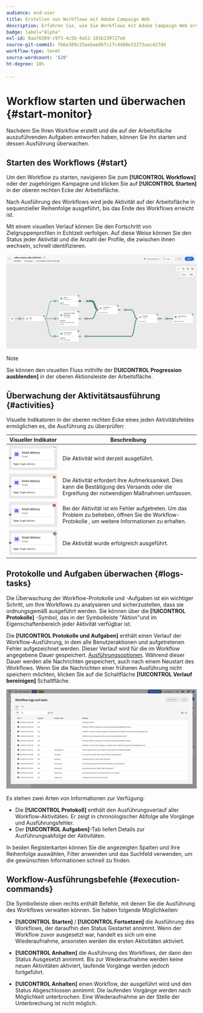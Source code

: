 ```yaml
---
audience: end-user
title: Erstellen von Workflows mit Adobe Campaign Web
description: Erfahren Sie, wie Sie Workflows mit Adobe Campaign Web erstellen
badge: label="Alpha"
exl-id: 8aa76369-c9f3-4c5b-9a51-101b239727e6
source-git-commit: fb6e389c25aebae8bfc17c4d88e33273aac427dd
workflow-type: tm+mt
source-wordcount: '520'
ht-degree: 18%

---
```


# Workflow starten und überwachen {#start-monitor}

Nachdem Sie Ihren Workflow erstellt und die auf der Arbeitsfläche auszuführenden Aufgaben entworfen haben, können Sie ihn starten und dessen Ausführung überwachen.

## Starten des Workflows {#start}

Um den Workflow zu starten, navigieren Sie zum **[!UICONTROL Workflows]** oder der zugehörigen Kampagne und klicken Sie auf **[!UICONTROL Starten]** in der oberen rechten Ecke der Arbeitsfläche.

Nach Ausführung des Workflows wird jede Aktivität auf der Arbeitsfläche in sequenzieller Reihenfolge ausgeführt, bis das Ende des Workflows erreicht ist.

Mit einem visuellen Verlauf können Sie den Fortschritt von Zielgruppenprofilen in Echtzeit verfolgen. Auf diese Weise können Sie den Status jeder Aktivität und die Anzahl der Profile, die zwischen ihnen wechseln, schnell identifizieren.

![](assets/workflow-execution.png)

>[!NOTE]
>
>Sie können den visuellen Fluss mithilfe der **[!UICONTROL Progression ausblenden]** in der oberen Aktionsleiste der Arbeitsfläche.

## Überwachung der Aktivitätsausführung {#activities}

Visuelle Indikatoren in der oberen rechten Ecke eines jeden Aktivitätsfeldes ermöglichen es, die Ausführung zu überprüfen:

| Visueller Indikator | Beschreibung |
|-----|------------|
| ![](assets/activity-status-pending.png) | Die Aktivität wird derzeit ausgeführt. |
| ![](assets/activity-status-orange.png) | Die Aktivität erfordert Ihre Aufmerksamkeit. Dies kann die Bestätigung des Versands oder die Ergreifung der notwendigen Maßnahmen umfassen. |
| ![](assets/activity-status-red.png) | Bei der Aktivität ist ein Fehler aufgetreten. Um das Problem zu beheben, öffnen Sie die Workflow-Protokolle , um weitere Informationen zu erhalten. |
| ![](assets/activity-status-green.png) | Die Aktivität wurde erfolgreich ausgeführt. |

## Protokolle und Aufgaben überwachen {#logs-tasks}

Die Überwachung der Workflow-Protokolle und -Aufgaben ist ein wichtiger Schritt, um Ihre Workflows zu analysieren und sicherzustellen, dass sie ordnungsgemäß ausgeführt werden. Sie können über die **[!UICONTROL Protokolle]** -Symbol, das in der Symbolleiste &quot;Aktion&quot;und im Eigenschaftenbereich jeder Aktivität verfügbar ist.

Die **[!UICONTROL Protokolle und Aufgaben]** enthält einen Verlauf der Workflow-Ausführung, in dem alle Benutzeraktionen und aufgetretenen Fehler aufgezeichnet werden. Dieser Verlauf wird für die im Workflow angegebene Dauer gespeichert. [Ausführungsoptionen](workflow-settings.md). Während dieser Dauer werden alle Nachrichten gespeichert, auch nach einem Neustart des Workflows. Wenn Sie die Nachrichten einer früheren Ausführung nicht speichern möchten, klicken Sie auf die Schaltfläche **[!UICONTROL Verlauf bereinigen]** Schaltfläche.

![](assets/workflow-logs.png)

Es stehen zwei Arten von Informationen zur Verfügung:

* Die **[!UICONTROL Protokoll]** enthält den Ausführungsverlauf aller Workflow-Aktivitäten. Er zeigt in chronologischer Abfolge alle Vorgänge und Ausführungsfehler.
* Der **[!UICONTROL Aufgaben]**-Tab liefert Details zur Ausführungsabfolge der Aktivitäten.

In beiden Registerkarten können Sie die angezeigten Spalten und ihre Reihenfolge auswählen, Filter anwenden und das Suchfeld verwenden, um die gewünschten Informationen schnell zu finden.

## Workflow-Ausführungsbefehle {#execution-commands}

Die Symbolleiste oben rechts enthält Befehle, mit denen Sie die Ausführung des Workflows verwalten können. Sie haben folgende Möglichkeiten:

* **[!UICONTROL Starten]** / **[!UICONTROL Fortsetzen]** die Ausführung des Workflows, der daraufhin den Status Gestartet annimmt. Wenn der Workflow zuvor ausgesetzt war, handelt es sich um eine Wiederaufnahme, ansonsten werden die ersten Aktivitäten aktiviert.

* **[!UICONTROL Anhalten]** die Ausführung des Workflows, der dann den Status Ausgesetzt annimmt. Bis zur Wiederaufnahme werden keine neuen Aktivitäten aktiviert, laufende Vorgänge werden jedoch fortgeführt.

* **[!UICONTROL Anhalten]** einen Workflow, der ausgeführt wird und den Status Abgeschlossen annimmt. Die laufenden Vorgänge werden nach Möglichkeit unterbrochen. Eine Wiederaufnahme an der Stelle der Unterbrechung ist nicht möglich.
